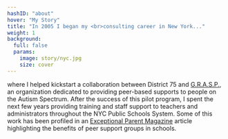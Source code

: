```yaml
---
hashID: "about"
hover: "My Story"
title: "In 2005 I began my <br>consulting career in New York..."
weight: 1
background:
  full: false
  params:
    image: story/nyc.jpg
    size: cover
---
```

where I helped kickstart a collaboration between District 75 and [G.R.A.S.P.](http://www.grasp.org), an organization dedicated to providing peer-based supports to people on the Autism Spectrum. After the success of this pilot program, I spent the next few years providing training and staff support to teachers and administrators throughout the NYC Public Schools System. Some of this work has been profiled in an [Exceptional Parent Magazine](http://reader.mediawiremobile.com/epmagazine/issues/203090/viewer?page=21) article highlighting the benefits of peer support groups in schools.
